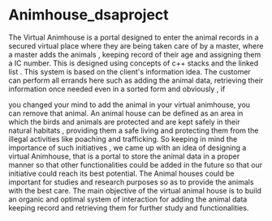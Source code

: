 # Animhouse_dsaproject

The Virtual Animhouse is a portal designed to enter
the animal records in a secured virtual place where
they are being taken care of by a master, where a
master adds the animals , keeping record of their age
and assigning them a IC number. This is designed
using concepts of c++ stacks and the linked list . This
system is based on the client's information idea. The
customer can perform all errands here such as
adding the animal data, retrieving their information
once needed even in a sorted form and obviously , if

you changed your mind to add the animal in your
virtual animhouse, you can remove that animal.
An animal house can be defined as an area in which
the birds and animals are protected and are kept
safely in their natural habitats , providing them a
safe living and protecting them from the illegal
activities like poaching and trafficking. So keeping in
mind the importance of such initiatives , we came up
with an idea of designing a virtual Animhouse, that is
a portal to store the animal data in a proper manner
so that other functionalities could be added in the
future so that our initiative could reach its best
potential. The Animal houses could be important for
studies and research purposes so as to provide the
animals with the best care. The main objective of the
virtual animal house is to build an organic and
optimal system of interaction for adding the animal
data keeping record and retrieving them for further
study and functionalities.
